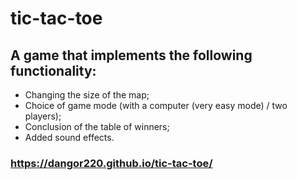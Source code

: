 # tic-tac-toe

## A game that implements the following functionality:
* Changing the size of the map;
* Choice of game mode (with a computer (very easy mode) / two players);
* Conclusion of the table of winners;
* Added sound effects.

### https://dangor220.github.io/tic-tac-toe/
